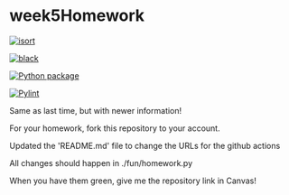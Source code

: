# week5Homework

[![isort](https://github.com/vcu-chfauerbach/week5homework/actions/workflows/isort.yml/badge.svg)](https://github.com/vcu-hongcj2/week5homework/actions/workflows/isort.yml)



[![black](https://github.com/vcu-chfauerbach/week5homework/actions/workflows/pyblack.yml/badge.svg)](https://github.com/vcu-hongcj2/week5homework/actions/workflows/pyblack.yml)



[![Python package](https://github.com/vcu-chfauerbach/week5homework/actions/workflows/pytest.yml/badge.svg)](https://github.com/vcu-hongcj2/week5homework/actions/workflows/pytest.yml)



[![Pylint](https://github.com/vcu-chfauerbach/week5homework/actions/workflows/pylint.yml/badge.svg)](https://github.com/vcu-hongcj2/week5homework/actions/workflows/pylint.yml)


Same as last time, but with newer information!

For your homework, fork this repository to your account.

Updated the 'README.md' file to change the URLs for the github actions

All changes should happen in ./fun/homework.py

When you have them green, give me the repository link in Canvas!


